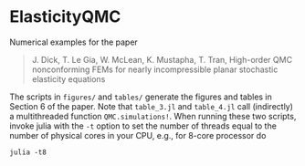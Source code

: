 # ElasticityQMC

Numerical examples for the paper

> J. Dick, T. Le Gia, W. McLean, K. Mustapha, T. Tran,
> High-order QMC nonconforming FEMs for nearly incompressible planar 
> stochastic elasticity equations

The scripts in `figures/` and `tables/` generate the figures and tables in
Section 6 of the paper.  Note that `table_3.jl` and `table_4.jl` 
call (indirectly) a multithreaded function `QMC.simulations!`.  When running
these two scripts, invoke julia with the `-t` option to set the number of 
threads equal to the number of physical cores in your CPU, e.g., for 8-core 
processor do
```
julia -t8
```
